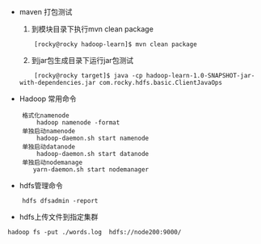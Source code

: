 - maven 打包测试
    1. 到模块目录下执行mvn clean package 
    ````
        [rocky@rocky hadoop-learn]$ mvn clean package
    ````
    2. 到jar包生成目录下运行jar包测试
    
    ````
        [rocky@rocky target]$ java -cp hadoop-learn-1.0-SNAPSHOT-jar-with-dependencies.jar com.rocky.hdfs.basic.ClientJavaOps
    ````
        
- Hadoop 常用命令
````
    格式化namenode
        hadoop namenode -format
    单独启动namenode
        hadoop-daemon.sh start namenode
    单独启动datanode
        hadoop-daemon.sh start datanode
    单独启动nodemanage
       yarn-daemon.sh start nodemanager
````
     
- hdfs管理命令
````            
    hdfs dfsadmin -report
````

- hdfs上传文件到指定集群
````
hadoop fs -put ./words.log  hdfs://node200:9000/  
````